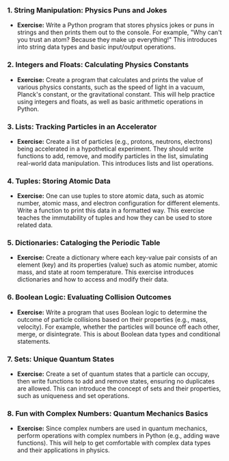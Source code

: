 ### 1. **String Manipulation: Physics Puns and Jokes**

- **Exercise:** Write a Python program that stores physics jokes or puns in strings and then prints them out to the console. For example, "Why can't you trust an atom? Because they make up everything!" This introduces into string data types and basic input/output operations.

### 2. **Integers and Floats: Calculating Physics Constants**

- **Exercise:** Create a program that calculates and prints the value of various physics constants, such as the speed of light in a vacuum, Planck's constant, or the gravitational constant. This will help practice using integers and floats, as well as basic arithmetic operations in Python.

### 3. **Lists: Tracking Particles in an Accelerator**

- **Exercise:** Create a list of particles (e.g., protons, neutrons, electrons) being accelerated in a hypothetical experiment. They should write functions to add, remove, and modify particles in the list, simulating real-world data manipulation. This introduces lists and list operations.

### 4. **Tuples: Storing Atomic Data**

- **Exercise:** One can use tuples to store atomic data, such as atomic number, atomic mass, and electron configuration for different elements. Write a function to print this data in a formatted way. This exercise teaches the immutability of tuples and how they can be used to store related data.

### 5. **Dictionaries: Cataloging the Periodic Table**

- **Exercise:** Create a dictionary where each key-value pair consists of an element (key) and its properties (value) such as atomic number, atomic mass, and state at room temperature. This exercise introduces dictionaries and how to access and modify their data.

### 6. **Boolean Logic: Evaluating Collision Outcomes**

- **Exercise:** Write a program that uses Boolean logic to determine the outcome of particle collisions based on their properties (e.g., mass, velocity). For example, whether the particles will bounce off each other, merge, or disintegrate. This is about Boolean data types and conditional statements.

### 7. **Sets: Unique Quantum States**

- **Exercise:** Create a set of quantum states that a particle can occupy, then write functions to add and remove states, ensuring no duplicates are allowed. This can introduce the concept of sets and their properties, such as uniqueness and set operations.

### 8. **Fun with Complex Numbers: Quantum Mechanics Basics**

- **Exercise:** Since complex numbers are used in quantum mechanics, perform operations with complex numbers in Python (e.g., adding wave functions). This will help to get comfortable with complex data types and their applications in physics.
